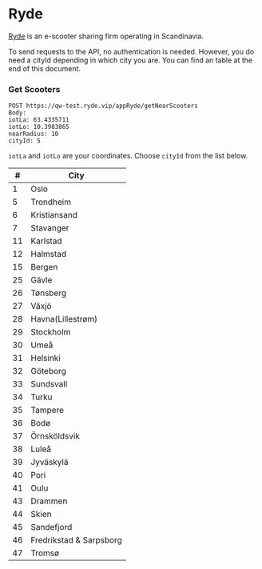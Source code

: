 # Ryde
[Ryde](https://www.ryde-technology.com) is an e-scooter sharing firm operating in Scandinavia.

To send requests to the API, no authentication is needed. However, you do need a cityId depending in which city you are. You can find an table at the end of this document.

### Get Scooters
```
POST https://qw-test.ryde.vip/appRyde/getNearScooters
Body:
iotLa: 63.4335711
iotLo: 10.3983865
nearRadius: 10
cityId: 5
```

`iotLa` and `iotLo` are your coordinates. Choose `cityId` from the list below.


| #   | City                      |
| --- | ------------------------- |
| 1   | Oslo                      |
| 5   | Trondheim                 |
| 6   | Kristiansand              |
| 7   | Stavanger                 |
| 11  | Karlstad                  |
| 12  | Halmstad                  |
| 15  | Bergen                    |
| 25  | Gävle                     |
| 26  | Tønsberg                  |
| 27  | Växjö                     |
| 28  | Havna(Lillestrøm)         |
| 29  | Stockholm                 |
| 30  | Umeå                      |
| 31  | Helsinki                  |
| 32  | Göteborg                  |
| 33  | Sundsvall                 |
| 34  | Turku                     |
| 35  | Tampere                   |
| 36  | Bodø                      |
| 37  | Örnsköldsvik              |
| 38  | Luleå                     |
| 39  | Jyväskylä                 |
| 40  | Pori                      |
| 41  | Oulu                      |
| 43  | Drammen                   |
| 44  | Skien                     |
| 45  | Sandefjord                |
| 46  | Fredrikstad & Sarpsborg   |
| 47  | Tromsø                    |





